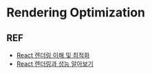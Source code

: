 # Rendering Optimization

##  REF
- [React 렌더링 이해 및 최적화](https://medium.com/vingle-tech-blog/react-%EB%A0%8C%EB%8D%94%EB%A7%81-%EC%9D%B4%ED%95%B4%ED%95%98%EA%B8%B0-f255d6569849)
- [React 렌더링과 성능 알아보기](https://meetup.toast.com/posts/110)